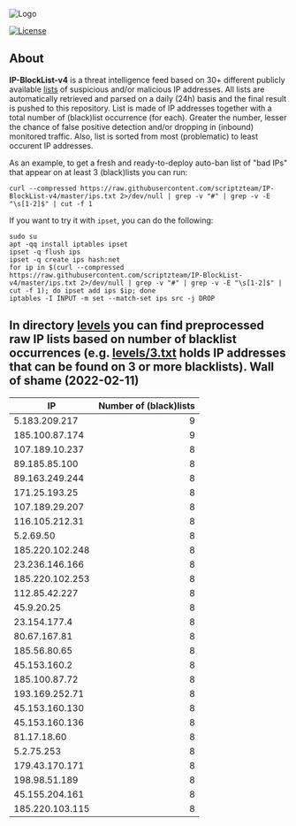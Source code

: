 ![Logo](https://i.imgur.com/PyKLAe7.png)

[![License](https://img.shields.io/badge/license-The_Unlicense-red.svg)](https://unlicense.org/)

About
----

**IP-BlockList-v4** is a threat intelligence feed based on 30+ different publicly available [lists](https://github.com/stamparm/maltrail) of suspicious and/or malicious IP addresses. All lists are automatically retrieved and parsed on a daily (24h) basis and the final result is pushed to this repository. List is made of IP addresses together with a total number of (black)list occurrence (for each). Greater the number, lesser the chance of false positive detection and/or dropping in (inbound) monitored traffic. Also, list is sorted from most (problematic) to least occurent IP addresses.

As an example, to get a fresh and ready-to-deploy auto-ban list of "bad IPs" that appear on at least 3 (black)lists you can run:

```
curl --compressed https://raw.githubusercontent.com/scriptzteam/IP-BlockList-v4/master/ips.txt 2>/dev/null | grep -v "#" | grep -v -E "\s[1-2]$" | cut -f 1
```

If you want to try it with `ipset`, you can do the following:

```
sudo su
apt -qq install iptables ipset
ipset -q flush ips
ipset -q create ips hash:net
for ip in $(curl --compressed https://raw.githubusercontent.com/scriptzteam/IP-BlockList-v4/master/ips.txt 2>/dev/null | grep -v "#" | grep -v -E "\s[1-2]$" | cut -f 1); do ipset add ips $ip; done
iptables -I INPUT -m set --match-set ips src -j DROP
```

In directory [levels](levels) you can find preprocessed raw IP lists based on number of blacklist occurrences (e.g. [levels/3.txt](levels/3.txt) holds IP addresses that can be found on 3 or more blacklists).
Wall of shame (2022-02-11)
----

|IP|Number of (black)lists|
|---|--:|
5.183.209.217|9
185.100.87.174|9
107.189.10.237|8
89.185.85.100|8
89.163.249.244|8
171.25.193.25|8
107.189.29.207|8
116.105.212.31|8
5.2.69.50|8
185.220.102.248|8
23.236.146.166|8
185.220.102.253|8
112.85.42.227|8
45.9.20.25|8
23.154.177.4|8
80.67.167.81|8
185.56.80.65|8
45.153.160.2|8
185.100.87.72|8
193.169.252.71|8
45.153.160.130|8
45.153.160.136|8
81.17.18.60|8
5.2.75.253|8
179.43.170.171|8
198.98.51.189|8
45.155.204.161|8
185.220.103.115|8
